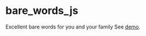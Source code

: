 # bare_words_js
Excellent bare words for you and your family
See [demo](https://wasiher.github.io/bare_words_js/).
